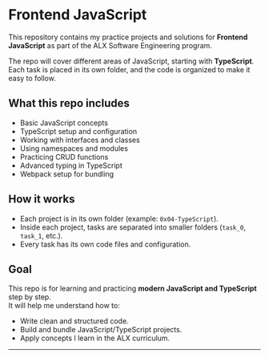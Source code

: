 # Frontend JavaScript

This repository contains my practice projects and solutions for **Frontend JavaScript** as part of the ALX Software Engineering program.

The repo will cover different areas of JavaScript, starting with **TypeScript**.  
Each task is placed in its own folder, and the code is organized to make it easy to follow.

## What this repo includes
- Basic JavaScript concepts
- TypeScript setup and configuration
- Working with interfaces and classes
- Using namespaces and modules
- Practicing CRUD functions
- Advanced typing in TypeScript
- Webpack setup for bundling

## How it works
- Each project is in its own folder (example: `0x04-TypeScript`).
- Inside each project, tasks are separated into smaller folders (`task_0`, `task_1`, etc.).
- Every task has its own code files and configuration.

## Goal
This repo is for learning and practicing **modern JavaScript and TypeScript** step by step.  
It will help me understand how to:
- Write clean and structured code.
- Build and bundle JavaScript/TypeScript projects.
- Apply concepts I learn in the ALX curriculum.

---
